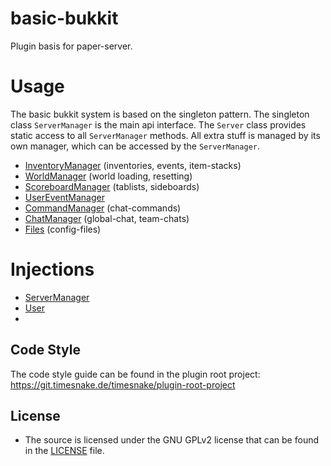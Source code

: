 # basic-bukkit

Plugin basis for paper-server.

# Usage

The basic bukkit system is based on the singleton pattern. The singleton class `ServerManager` is the main api
interface. The `Server` class provides static access to all `ServerManager` methods.
All extra stuff is managed by its own manager, which can be
accessed by the `ServerManager`.

* [InventoryManager](wiki/Inventory.md) (inventories, events, item-stacks)
* [WorldManager](wiki/WorldManager.md) (world loading, resetting)
* [ScoreboardManager](wiki/ScoreboardManager.md) (tablists, sideboards)
* [UserEventManager](wiki/UserEventManager.md)
* [CommandManager](wiki/CommandManager.md) (chat-commands)
* [ChatManager](wiki/ChatManager.md) (global-chat, team-chats)
* [Files](wiki/Files.md) (config-files)

# Injections

* [ServerManager](wiki/ServerManager.md)
* [User](wiki/User.md)
*

## Code Style

The code style guide can be found in the plugin root project:
https://git.timesnake.de/timesnake/plugin-root-project

## License

- The source is licensed under the GNU GPLv2 license that can be found in the [LICENSE](LICENSE) file.
